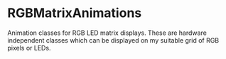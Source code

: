 # RGBMatrixAnimations
Animation classes for RGB LED matrix displays. These are hardware independent classes which can be displayed on my suitable grid of RGB pixels or LEDs.
